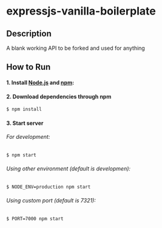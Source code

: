 # expressjs-vanilla-boilerplate

## Description
A blank working API to be forked and used for anything

## How to Run

#### 1. Install [Node.js](https://nodejs.org/en/ "Node.js") and [npm](https://www.npmjs.com/ "npm"):

#### 2. Download dependencies through npm

```sh
$ npm install
```

#### 3. Start server

###### For development:

```sh
$ npm start
```

###### Using other environment (default is developmen):

```sh
$ NODE_ENV=production npm start
```

###### Using custom port (default is 7321):

```sh
$ PORT=7000 npm start
```

